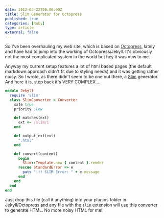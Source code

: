 ```yaml
---
date: 2012-03-22T00:00:00Z
title: Slim Generator for Octopress
published: true
categories: [Ruby]
type: article
external: false
---
```

So I've been overhauling my web site, which is based on [Octopress](http://octopress.org), lately and have had to jump into the working of Octopress/Jekyll.  It's obviously not the most complicated system in the world but hey it was new to me.

Anyway my current setup features a lot of html based pages (the default markdown approach didn't fit due to styling needs) and it was getting rather noisy.  So I wrote, as there didn't seem to be one out there, a [Slim](http://slim-lang.com/) generator.  And here it is,  step back it's VERY COMPLEX....

```ruby 
module Jekyll
  require 'slim'
  class SlimConverter < Converter
    safe true
    priority :low

    def matches(ext)
      ext =~ /slim/i
    end

    def output_ext(ext)
      ".html"
    end

    def convert(content)
      begin
        Slim::Template.new { content }.render
      rescue StandardError => e
        puts "!!! SLIM Error: " + e.message
      end
    end
  end
end
```

Just drop this file (call it anything) into your plugins folder in Jekyll/Octopress and any file with the `slim` extension will use this converter to generate HTML.  No more noisy HTML for me!